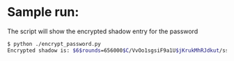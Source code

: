 # Sample run:
The script will show the encrypted shadow entry for the password
```sh
$ python ./encrypt_password.py
Encrypted shadow is: $6$rounds=656000$C/VvOo1sgsiF9a1U$jKrukMhRJdkut/ss6owHW/lGyZUL9.v4yZ63qOmbEhqDJ.vWbYC27IDpJtiwLCaA3YfIzWUgvi50Ex0CNxvZ8/
```